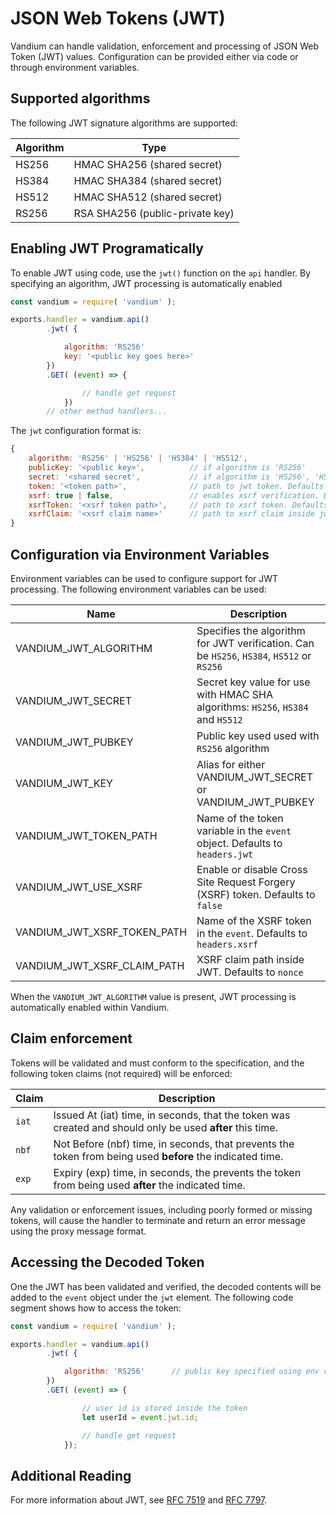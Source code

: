 # JSON Web Tokens (JWT)

Vandium can handle validation, enforcement and processing of JSON Web Token (JWT) values. Configuration can be provided either via code or
through environment variables.

## Supported algorithms

The following JWT signature algorithms are supported:

Algorithm | Type
----------|------------
HS256     | HMAC SHA256 (shared secret)
HS384     | HMAC SHA384 (shared secret)
HS512     | HMAC SHA512 (shared secret)
RS256     | RSA SHA256 (public-private key)

## Enabling JWT Programatically

To enable JWT using code, use the `jwt()` function on the `api` handler. By specifying an algorithm, JWT processing is automatically enabled

```js
const vandium = require( 'vandium' );

exports.handler = vandium.api()
        .jwt( {

            algorithm: 'RS256'
            key: '<public key goes here>'
        })
        .GET( (event) => {

                // handle get request
            })
        // other method handlers...
```

The `jwt` configuration format is:

```js
{
    algorithm: 'RS256' | 'HS256' | 'HS384' | 'HS512',
    publicKey: '<public key>',          // if algorithm is 'RS256'
    secret: '<shared secret',           // if algorithm is 'HS256', 'HS384' or 'HS512'
    token: '<token path>',              // path to jwt token. Defaults to 'headers.jwt'
    xsrf: true | false,                 // enables xsrf verification. Defaults to false unless other xsrf* options are enabled
    xsrfToken: '<xsrf token path>',     // path to xsrf token. Defaults to 'headers.xsrf'
    xsrfClaim: '<xsrf claim name>'      // path to xsrf claim inside jwt. Defaults to 'nonce'
}
```

## Configuration via Environment Variables

Environment variables can be used to configure support for JWT processing. The following environment variables can be used:

Name                    | Description
------------------------|-------------------------------------------------------
VANDIUM_JWT_ALGORITHM   | Specifies the algorithm for JWT verification. Can be `HS256`, `HS384`, `HS512` or `RS256`
VANDIUM_JWT_SECRET      | Secret key value for use with HMAC SHA algorithms: `HS256`, `HS384` and `HS512`
VANDIUM_JWT_PUBKEY      | Public key used used with `RS256` algorithm
VANDIUM_JWT_KEY         | Alias for either VANDIUM_JWT_SECRET or VANDIUM_JWT_PUBKEY
VANDIUM_JWT_TOKEN_PATH  | Name of the token variable in the `event` object. Defaults to `headers.jwt`
VANDIUM_JWT_USE_XSRF    | Enable or disable Cross Site Request Forgery (XSRF) token. Defaults to `false`
VANDIUM_JWT_XSRF_TOKEN_PATH | Name of the XSRF token in the `event`. Defaults to `headers.xsrf`
VANDIUM_JWT_XSRF_CLAIM_PATH | XSRF claim path inside JWT. Defaults to `nonce`

When the `VANDIUM_JWT_ALGORITHM` value is present, JWT processing is automatically enabled within Vandium.


## Claim enforcement

Tokens will be validated and must conform to the specification, and the following token claims (not required) will be enforced:

Claim      | Description
-----------|----------------
`iat`      | Issued At (iat) time, in seconds, that the token was created and should only be used **after** this time.
`nbf`      | Not Before (nbf) time, in seconds, that prevents the token from being used **before** the indicated time.
`exp`      | Expiry (exp) time, in seconds, the prevents the token from being used **after** the indicated time.

Any validation or enforcement issues, including poorly formed or missing tokens, will cause the handler to terminate and return an error
message using the proxy message format.

## Accessing the Decoded Token

One the JWT has been validated and verified, the decoded contents will be added to the `event` object under the `jwt` element. The following
code segment shows how to access the token:

```js
const vandium = require( 'vandium' );

exports.handler = vandium.api()
        .jwt( {

            algorithm: 'RS256'      // public key specified using env variable
        })
        .GET( (event) => {

                // user id is stored inside the token
                let userId = event.jwt.id;

                // handle get request
            });
```

## Additional Reading

For more information about JWT, see [RFC 7519](https://tools.ietf.org/html/rfc7519) and [RFC 7797](https://tools.ietf.org/html/rfc7797).
